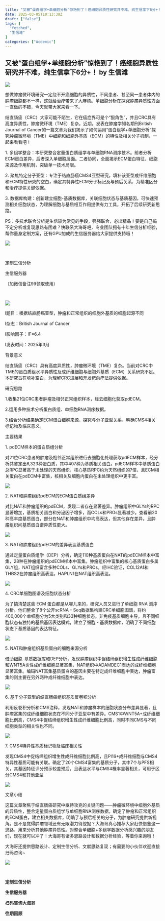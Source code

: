 ```yaml
---
title: "又被“蛋白组学+单细胞分析”惊艳到了！癌细胞异质性研究并不难，纯生信拿下6分+！"
date: 2025-03-05T10:13:38Z
draft: ["false"]
tags: [
  "fetched",
  "生信滩"
]
categories: ["Acdemic"]
---
```

又被“蛋白组学+单细胞分析”惊艳到了！癌细胞异质性研究并不难，纯生信拿下6分+！ by 生信滩
------
<div><p><img data-imgfileid="100015150" data-ratio="0.2222222222222222" data-src="https://mmbiz.qpic.cn/mmbiz_png/YHGRXkSxjSRz3QYbyhtbNq8BhQl6sWS9hq6yVLRgEHdZMtok3NrQFickps1vjWPcxj0tKQYrIgJbsbuYoV0vqpw/640?wx_fmt=png" data-type="png" data-w="900" src="https://mmbiz.qpic.cn/mmbiz_png/YHGRXkSxjSRz3QYbyhtbNq8BhQl6sWS9hq6yVLRgEHdZMtok3NrQFickps1vjWPcxj0tKQYrIgJbsbuYoV0vqpw/640?wx_fmt=png"></p><p><span>想做肿瘤微环境研究一定绕不开</span><span>癌细胞的异质性</span><span>，不同患者、甚至同一患者体内的肿瘤细胞都不一样，这就给治疗带来了大麻烦。单细胞分析在探究肿瘤异质性方面一直做的不错，今天就带大家来看一下。</span></p><p><span>结直肠癌（CRC）大家可能不陌生，它在癌症界可是个“狠角色”，并且CRC具有高度异质性，肿瘤微环境（TME）复杂。近期，发表在肿瘤学知名期刊British Journal of Cancer的一篇文章为我们揭示了如何运用</span><span>“蛋白组学+单细胞分析”</span><span>探究</span><span>肿瘤微环境（TME）中细胞和细胞外基质（ECM）的特性及相关分子机制，一起来看看吧！</span></p><p><span>1. 多组学整合：</span><span>本研究整合</span><span>定量蛋白质组学</span><span>与</span><span>单细胞RNA测序</span><span>技术。前者分析ECM蛋白差异，后者深入单细胞层面。二者协同，全面揭示ECM蛋白特征、细胞来源及作用机制，突破单一技术局限。</span></p><p><span>2. 聚焦特定分子亚型：</span><span>专注于</span><span>结直肠癌CMS4亚型</span><span>研究，填补该亚型成纤维细胞和ECM特性研究的空白，确定其特异性ECM分子标记及与</span><span>预后</span><span>关系，为精准区分和治疗提供关键依据。</span></p><p><span>3. 数据库构建：</span><span>创新建立</span><span>细胞-基质数据库</span><span>，关联细胞状态与基质基因，可快速预测相关细胞状态，为理解细胞与基质相互作用提供有力工具，开拓了后续研究新思路。</span>    <page></page></p><p><span>PS：多技术联合分析是生信较为常见的手段，强强联合，必出精品！要是自己搞不定分析或复现思路有困难？快联系大海哥吧，专业团队拥有十年生信分析经验，帮你量身定制方案，还有GPU加成的生信服务器给大家提供支持哦！</span></p><section><section><section><section><section><p><img data-galleryid="" data-imgfileid="100012968" data-ratio="1" data-s="300,640" data-src="https://mmbiz.qpic.cn/mmbiz_png/YHGRXkSxjSQCH8hg0Qlia2pTia1j2zS86XSzD6CvT0l4pElByDKLFecEibwuozhdYAZ8Cw4mnVRQV47E91ogr8SNw/640?wx_fmt=png&amp;from=appmsg" data-type="png" data-w="396" src="https://mmbiz.qpic.cn/mmbiz_png/YHGRXkSxjSQCH8hg0Qlia2pTia1j2zS86XSzD6CvT0l4pElByDKLFecEibwuozhdYAZ8Cw4mnVRQV47E91ogr8SNw/640?wx_fmt=png&amp;from=appmsg"></p><section><br></section></section><section><section><section><p>定制生信分析<br></p><p>生信服务器</p><p>（加微信<span>备注99</span>领取使用）</p><p><br></p></section></section></section></section></section></section></section><p><span></span></p><p><span><img data-imgfileid="100015149" data-ratio="0.4638888888888889" data-src="https://mmbiz.qpic.cn/mmbiz_png/YHGRXkSxjSRz3QYbyhtbNq8BhQl6sWS9c0mP3OricFu5Z9l50OgP577ibx4CDiaWKRsKZ1UHlJZUaJAKcdOPWr9mw/640?wx_fmt=png" data-type="png" data-w="1080" src="https://mmbiz.qpic.cn/mmbiz_png/YHGRXkSxjSRz3QYbyhtbNq8BhQl6sWS9c0mP3OricFu5Z9l50OgP577ibx4CDiaWKRsKZ1UHlJZUaJAKcdOPWr9mw/640?wx_fmt=png"></span><span></span></p><p><span>l<span></span></span><span>题目：</span><span>根据结直肠癌亚型，肿瘤和正常组织的细胞外基质的细胞起源不同</span><span></span></p><p><span>l<span></span></span><span>杂志：British Journal of Cancer</span></p><p><span>l<span></span></span><span>影响因子：IF=</span><span>6.4</span><span></span></p><p><span>l<span></span></span><span>发表时间：202</span><span>5</span><span>年</span><span>3</span><span>月</span></p><p><span>背景意义</span></p><p><span>结直肠癌（CRC）具有高度异质性，肿瘤微环境（TME）复杂。当前对CRC中TME的蛋白质组水平异质性及成纤维细胞与细胞外基质（ECM）关系研究不足。本研究旨在填补空白，为理解CRC进展和开发靶向疗法提供依据。</span></p><p><span>研究思路</span></p><p><span>1.<span></span></span><span>收集21位CRC患者肿瘤及相邻正常组织样本，经去细胞化获取pdECM。</span>    <page></page></p><p><span>2.<span></span></span><span>运用多种技术分析蛋白质组、单细胞RNA测序数据。</span></p><p><span>3.<span></span></span><span>结合分析结果确定ECM蛋白细胞来源，探究与分子亚型关系，明确CMS4相关标记物及临床意义。</span></p><p><span>主要结果</span></p><p><span>1. pdECM样本的蛋白质组分析</span></p><p><span>对21位CRC患者的肿瘤及相邻正常组织进行去细胞化处理获取pdECM样本，经分析共鉴定出6,323种蛋白质，其中407种为基质相关蛋白。pdECM样本中基质蛋白总RPC显著高于未处理的天然组织，核心基质RPC约为天然组织的7倍，且ECM相关蛋白在pdECM中富集，核相关及细胞内蛋白在未处理组织中更丰富。</span></p><p><span><img data-imgfileid="100015152" data-ratio="0.5962962962962963" data-src="https://mmbiz.qpic.cn/mmbiz_png/YHGRXkSxjSRz3QYbyhtbNq8BhQl6sWS95iaEhw3puHauVvwmnjToSEIsyGiahnV5I4DFcMhBkjnLfVmquJFJD96g/640?wx_fmt=png" data-type="png" data-w="1080" src="https://mmbiz.qpic.cn/mmbiz_png/YHGRXkSxjSRz3QYbyhtbNq8BhQl6sWS95iaEhw3puHauVvwmnjToSEIsyGiahnV5I4DFcMhBkjnLfVmquJFJD96g/640?wx_fmt=png"></span><span></span></p><p><span>2. NAT和肿瘤组织pdECM的ECM蛋白质组差异</span></p><p><span>对比NAT和肿瘤组织的pdECM，发现二者存在显著差异。肿瘤组织中GLYs的RPC显著增加，基质相关蛋白和分泌因子增多，而COLs和PROs显著减少。查看前20种高丰度基质蛋白，部分在NAT和肿瘤组织中均高表达，但其他存在差异，且肿瘤组织间基质蛋白谱异质性更大。</span>    <page></page></p><p><span><img data-imgfileid="100015148" data-ratio="0.3638888888888889" data-src="https://mmbiz.qpic.cn/mmbiz_png/YHGRXkSxjSRz3QYbyhtbNq8BhQl6sWS9CovAfSj5vRYdm8RbyQTiciavg3ceGX6fHHFgDibnrzxpegydOq8L51aGg/640?wx_fmt=png" data-type="png" data-w="1080" src="https://mmbiz.qpic.cn/mmbiz_png/YHGRXkSxjSRz3QYbyhtbNq8BhQl6sWS9CovAfSj5vRYdm8RbyQTiciavg3ceGX6fHHFgDibnrzxpegydOq8L51aGg/640?wx_fmt=png"></span><span></span></p><p><span>3. NAT和肿瘤组织pdECM的差异表达基质蛋白</span></p><p><span>通过定量蛋白质组学（DEP）分析，确定110种基质蛋白在NAT的pdECM样本中富集，28种在肿瘤组织的pdECM样本中富集。肿瘤组织中富集的核心基质蛋白多属GLY组，NAT组织富含多种COLs、GLYs和PROs。经IHC验证，COL12A1和THBS2在肿瘤组织高表达，HAPLN1在NAT组织高表达。</span>    <page></page></p><p><span><img data-imgfileid="100015151" data-ratio="0.8796296296296297" data-src="https://mmbiz.qpic.cn/mmbiz_png/YHGRXkSxjSRz3QYbyhtbNq8BhQl6sWS9Y9qypbnYzpWPTxND8e6t9p5uapPIoOMWiaMf0ibn5ZFiadUymXOjniaWmw/640?wx_fmt=png" data-type="png" data-w="1080" src="https://mmbiz.qpic.cn/mmbiz_png/YHGRXkSxjSRz3QYbyhtbNq8BhQl6sWS9Y9qypbnYzpWPTxND8e6t9p5uapPIoOMWiaMf0ibn5ZFiadUymXOjniaWmw/640?wx_fmt=png"></span><span></span></p><p><span>4. CRC单细胞图谱及细胞状态分析</span></p><p><span>为了搞清楚这些 ECM 蛋白都是从哪儿来的，研究人员又进行了单细胞 RNA 测序分析。他们整合了8个公开scRNA - Seq数据集构建CRC单细胞图谱，将约400,000个单细胞分为5大类别和33种细胞状态。非免疫基质细胞主导，且不同细胞状态有独特的基质基因表达模式，建立了细胞 - 基质数据库，明确了不同细胞状态下基质基因的表达特征。</span>    <page></page></p><p><span><img data-imgfileid="100015153" data-ratio="0.43425925925925923" data-src="https://mmbiz.qpic.cn/mmbiz_png/YHGRXkSxjSRz3QYbyhtbNq8BhQl6sWS9e3fIbK4YLzSyd7X7kSuiadUEAG63DsxzfDsIDPgjGsBZfa5668lXVCQ/640?wx_fmt=png" data-type="png" data-w="1080" src="https://mmbiz.qpic.cn/mmbiz_png/YHGRXkSxjSRz3QYbyhtbNq8BhQl6sWS9e3fIbK4YLzSyd7X7kSuiadUEAG63DsxzfDsIDPgjGsBZfa5668lXVCQ/640?wx_fmt=png"></span><span></span></p><p><span>5. NAT和肿瘤组织基质蛋白的细胞来源分析</span></p><p><span>借助细胞-基质数据库和DEP分析，发现肿瘤组织中促结缔组织增生性成纤维细胞和WNT5A炎性成纤维细胞显著富集，NAT组织中ADAMDEC1表达的成纤维细胞显著富集。编码NAT富集基质蛋白的基因主要在特定成纤维细胞中表达，肿瘤富集的则主要在另外两种成纤维细胞中表达。</span></p><p><span><img data-imgfileid="100015154" data-ratio="0.5212962962962963" data-src="https://mmbiz.qpic.cn/mmbiz_png/YHGRXkSxjSRz3QYbyhtbNq8BhQl6sWS9fvGL8IodxXfAuBBj9Iz5AlIcNgIhX03tL7utJVQ0eCWUuGBsT7ib59w/640?wx_fmt=png" data-type="png" data-w="1080" src="https://mmbiz.qpic.cn/mmbiz_png/YHGRXkSxjSRz3QYbyhtbNq8BhQl6sWS9fvGL8IodxXfAuBBj9Iz5AlIcNgIhX03tL7utJVQ0eCWUuGBsT7ib59w/640?wx_fmt=png"></span><span></span></p><p><span>6. 基于分子亚型的结直肠癌组织基质反卷积分析</span></p><p><span>利用反卷积分析和CMS注释，发现NAT和肿瘤样本的细胞状态分布差异显著，且肿瘤富集的成纤维细胞状态在不同分子亚型中有差异。CMS1中WNT5A+成纤维细胞比例高，CMS4中促结缔组织增生性成纤维细胞比例高，同时不同CMS与不同细胞类型的相关性也不同。</span>    <page></page></p><p><span><img data-imgfileid="100015155" data-ratio="1.0451282051282051" data-src="https://mmbiz.qpic.cn/mmbiz_png/YHGRXkSxjSRz3QYbyhtbNq8BhQl6sWS9OiaRRBHh48dyGxn9t9jickXzWicgVvrsDXWyP35eyriccKj1syvEgUwmAQ/640?wx_fmt=png" data-type="png" data-w="975" src="https://mmbiz.qpic.cn/mmbiz_png/YHGRXkSxjSRz3QYbyhtbNq8BhQl6sWS9OiaRRBHh48dyGxn9t9jickXzWicgVvrsDXWyP35eyriccKj1syvEgUwmAQ/640?wx_fmt=png"></span><span></span></p><p><span>7. CMS4特异性基质标记物及临床相关性</span></p><p><span>发现CMS4中促结缔组织增生性成纤维细胞比例高，且PI16+成纤维细胞与CMS4特异性基质可能有关联。确定了20个CMS4富集的基质分子，其中7个与PFS相关，其基因特征评分预示较差预后，且表达水平与CMS4概率显著相关，可用于区分CMS4和其他亚型</span>    <page></page></p><p><span><img data-imgfileid="100015156" data-ratio="0.8592592592592593" data-src="https://mmbiz.qpic.cn/mmbiz_png/YHGRXkSxjSRz3QYbyhtbNq8BhQl6sWS9q2m528A2rlWmn0wGBDhNPOqibsP3QVxCsGZibJe08WCLTok4EuhbH7xw/640?wx_fmt=png" data-type="png" data-w="1080" src="https://mmbiz.qpic.cn/mmbiz_png/YHGRXkSxjSRz3QYbyhtbNq8BhQl6sWS9q2m528A2rlWmn0wGBDhNPOqibsP3QVxCsGZibJe08WCLTok4EuhbH7xw/640?wx_fmt=png"></span><span></span></p><p><span>文章小结</span></p><p><span><span>这篇文章聚焦于结直肠癌研究中亟待攻克的关键问题——肿瘤微环境中细胞外基质的异质性，整合定量蛋白质组学与单细胞RNA测序数据，确定了肿瘤和正常组织的ECM蛋白，建立相关数据库，明确了与预后相关的分子，为肿瘤研究提供新视角。</span></span><span><span>是不是觉得肿瘤领域还有无限潜力待挖掘？大海哥真心推荐大家赶快借鉴这一思路，用来分析其他肿瘤异质性。</span></span><span><span>对整合单细胞+多组学数据分析感兴趣的朋友们，现在就可以冲了！大海哥有诸多思路设计和数据分析经验，等着你来询哦！</span></span><span></span><span></span></p><section><section powered-by="xiumi.us"><section><section powered-by="xiumi.us"><p>大海哥还提供思路设计、定制生信分析、文献思路复现；有需要的小伙伴欢迎直接扫码咨询~</p></section><section powered-by="xiumi.us"><section><p><img data-galleryid="" data-imgfileid="100012968" data-ratio="1" data-s="300,640" data-src="https://mmbiz.qpic.cn/mmbiz_png/YHGRXkSxjSQCH8hg0Qlia2pTia1j2zS86XSzD6CvT0l4pElByDKLFecEibwuozhdYAZ8Cw4mnVRQV47E91ogr8SNw/640?wx_fmt=png&amp;from=appmsg" data-type="png" data-w="396" src="https://mmbiz.qpic.cn/mmbiz_png/YHGRXkSxjSQCH8hg0Qlia2pTia1j2zS86XSzD6CvT0l4pElByDKLFecEibwuozhdYAZ8Cw4mnVRQV47E91ogr8SNw/640?wx_fmt=png&amp;from=appmsg"></p><section powered-by="xiumi.us"><br></section></section><section><section powered-by="xiumi.us"><section><p><strong>定制生信分析<br></strong></p><p><strong>生信服务器</strong></p><p><strong>扫码咨询大海哥</strong></p></section></section></section></section></section></section><section powered-by="xiumi.us"><section><section powered-by="xiumi.us"><section><p><strong>往期回顾</strong></p></section></section><section powered-by="xiumi.us"><section><svg viewbox="0 0 1 1"></svg></section></section><section powered-by="xiumi.us"><section><svg viewbox="0 0 1 1"></svg></section></section></section><section><section powered-by="xiumi.us"><section><svg viewbox="0 0 1 1"></svg></section></section><section powered-by="xiumi.us"><section><svg viewbox="0 0 1 1"></svg></section></section></section></section><section powered-by="xiumi.us"><section><table width="100%"><tbody><tr opera-tn-ra-comp="_$.pages:0.layers:0.comps:4.classicTable1:0" powered-by="xiumi.us"><td colspan="1" rowspan="1" opera-tn-ra-cell="_$.pages:0.layers:0.comps:4.classicTable1:0.td@@0" width="100.0000%"><section><section powered-by="xiumi.us"><section><section powered-by="xiumi.us"><p><strong>01</strong></p></section></section><section><section powered-by="xiumi.us"><p><span>｜<a target="_blank" href="https://mp.weixin.qq.com/s?__biz=MzkzMzUwODcwMg==&amp;mid=2247497069&amp;idx=1&amp;sn=6c564cbf05bbf6baacc16eeb71bfe897&amp;scene=21#wechat_redirect" textvalue="国产“小水刊”，IF 2.6中科院3区，纯生信、Case Report沾边就收！几乎不退稿，毕业就投它！" linktype="text" imgurl="" imgdata="null" data-itemshowtype="0" tab="innerlink" data-linktype="2">国产“小水刊”，IF 2.6中科院3区，纯生信、Case Report沾边就收！几乎不退稿，毕业就投它！</a></span></p></section></section></section><section powered-by="xiumi.us"><section><svg viewbox="0 0 1 1"></svg></section></section></section></td></tr><tr opera-tn-ra-comp="_$.pages:0.layers:0.comps:4.classicTable1:1" powered-by="xiumi.us"><td colspan="1" rowspan="1" opera-tn-ra-cell="_$.pages:0.layers:0.comps:4.classicTable1:1.td@@0" width="100.0000%"><section><section powered-by="xiumi.us"><section><section powered-by="xiumi.us"><p><strong>02</strong></p></section></section><section><section powered-by="xiumi.us"><p><span>｜<a target="_blank" href="https://mp.weixin.qq.com/s?__biz=MzkzMzUwODcwMg==&amp;mid=2247497091&amp;idx=1&amp;sn=4b0cb4da2856792ba2ae08f97969d9f5&amp;scene=21#wechat_redirect" textvalue="这本一区TOP期刊已失去IF，但...还是想它！这篇“跨物种-机器学习”研究，依然很有借鉴意义，解开人脑进化之谜！" linktype="text" imgurl="" imgdata="null" data-itemshowtype="0" tab="innerlink" data-linktype="2">这本一区TOP期刊已失去IF，但...还是想它！这篇“跨物种-机器学习”研究，依然很有借鉴意义，解开人脑进化之谜！</a></span></p></section></section></section><section powered-by="xiumi.us"><section><svg viewbox="0 0 1 1"></svg></section></section></section></td></tr><tr opera-tn-ra-comp="_$.pages:0.layers:0.comps:4.classicTable1:2" powered-by="xiumi.us"><td colspan="1" rowspan="1" opera-tn-ra-cell="_$.pages:0.layers:0.comps:4.classicTable1:2.td@@0" width="100.0000%"><section><section powered-by="xiumi.us"><section><section powered-by="xiumi.us"><p><strong>03</strong></p></section></section><section><section powered-by="xiumi.us"><p><span>｜<a target="_blank" href="https://mp.weixin.qq.com/s?__biz=MzkzMzUwODcwMg==&amp;mid=2247497179&amp;idx=1&amp;sn=b3e49b8c892c30f7cae3d26d7a01ffda&amp;scene=21#wechat_redirect" textvalue="单基因分析固然香，明星基因怎么找？中南大学这篇31天接收的7分+文章，帮你打开思路！" linktype="text" imgurl="" imgdata="null" data-itemshowtype="0" tab="innerlink" data-linktype="2">单基因分析固然香，明星基因怎么找？中南大学这篇31天接收的7分+文章，帮你打开思路！</a></span></p></section></section></section><section powered-by="xiumi.us"><section><svg viewbox="0 0 1 1"></svg></section></section></section></td></tr><tr opera-tn-ra-comp="_$.pages:0.layers:0.comps:4.classicTable1:3" powered-by="xiumi.us"><td colspan="1" rowspan="1" opera-tn-ra-cell="_$.pages:0.layers:0.comps:4.classicTable1:3.td@@0" width="100.0000%"><section><section powered-by="xiumi.us"><section><section powered-by="xiumi.us"><p><strong>04</strong></p></section></section><section><section powered-by="xiumi.us"><p><span>｜<a target="_blank" href="https://mp.weixin.qq.com/s?__biz=MzkzMzUwODcwMg==&amp;mid=2247497212&amp;idx=1&amp;sn=fb1fcaf10f274907c4ebca4df64a8203&amp;scene=21#wechat_redirect" textvalue="机器学习是真热啊！联合单细胞分析发1区7分+手拿把掐，思路易复现，不用测序就是香！IJBM果然是生信友好宝藏刊，快来薅羊毛~" linktype="text" imgurl="" imgdata="null" data-itemshowtype="0" tab="innerlink" data-linktype="2">机器学习是真热啊！联合单细胞分析发1区7分+手拿把掐，思路易复现，不用测序就是香！IJBM果然是生信友好宝藏刊，快来薅羊毛~</a></span></p></section></section></section><section powered-by="xiumi.us"><section><svg viewbox="0 0 1 1"></svg></section></section></section></td></tr></tbody></table></section></section></section><p><br></p><p>   <page></page></p><p><mp-style-type data-value="3"></mp-style-type></p></div>  
<hr>
<a href="https://mp.weixin.qq.com/s/EYP83LRbPzKlvpvFYONnVg",target="_blank" rel="noopener noreferrer">原文链接</a>
